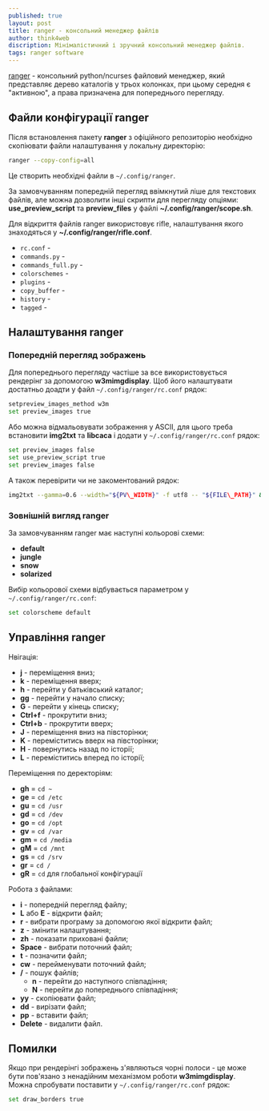 ```yaml
---
published: true
layout: post
title: ranger - консольний менеджер файлів
author: think4web
discription: Мінімалістичний і зручний консольний менеджер файлів.
tags: ranger software
---
```


[ranger](https://github.com/ranger/ranger) - консольний python/ncurses файловий менеджер, який представляє дерево каталогів у трьох колонках, при цьому середня є "активною", а права призначена для попереднього перегляду. 

## Файли конфігурації ranger

Після встановлення пакету **ranger** з офіційного репозиторію необхідно скопіювати файли налаштування у локальну директорію:
```bash
ranger --copy-config=all
```

Це створить необхідні файли в ```~/.config/ranger```. 

За замовчуванням попередній перегляд ввімкнутий ліше для текстових файлів, але можна дозволити інші скрипти для перегляду опціями:
**use\_preview\_script** та **preview_files** у файлі **~/.config/ranger/scope.sh**.

Для відкриття файлів ranger використовує rifle, налаштування якого знаходяться у **~/.config/ranger/rifle.conf**.
- ```rc.conf``` - 
- ```commands.py``` - 
- ```commands_full.py``` - 
- ```colorschemes``` - 
- ```plugins``` - 
- ```copy_buffer``` - 
- ```history``` - 
- ```tagged``` - 

## Налаштування ranger

### Попередній перегляд зображень

Для попереднього перегляду частіше за все використовується рендерінг за допомогою **w3mimgdisplay**. Щоб його налаштувати достатньо доадти у файл ```~/.config/ranger/rc.conf``` рядок:

```bash
setpreview_images_method w3m
set preview_images true
```

Або можна відмальовувати зображення у ASCII, для цього треба встановити **img2txt** та **libcaca** і додати у ```~/.config/ranger/rc.conf``` рядок:

```bash
set preview_images false
set use_preview_script true
set preview_images false
```

А також перевірити чи не закоментований рядок:

```bash
img2txt --gamma=0.6 --width="${PV\_WIDTH}" -f utf8 -- "${FILE\_PATH}" && exit 4
```

### Зовнішній вигляд ranger

За замовчуванням ranger має наступні кольорові схеми:
- **default**
- **jungle**
- **snow**
- **solarized**

Вибір кольорової схеми відбувається параметром у ```~/.config/ranger/rc.conf```:

```bash
set colorscheme default
```

## Управління ranger

Нвігація:
- **j** - переміщення вниз;
- **k** - переміщення вверх;
- **h** - перейти у батьківський каталог;
- **gg** - перейти у начало списку;
- **G** - перейти у кінець списку;
- **Ctrl+f** - прокрутити вниз;
- **Ctrl+b** - прокрутити вверх;
- **J** - переміщення вниз на півсторінки;
- **K** - переміститись вверх на півсторінки;
- **H** - повернутись назад по історії;
- **L** - переміститись вперед по історії;

Переміщення по деректоріям:
- **gh** = ```cd ~``` 
- **ge** = ```cd /etc```
- **gu** = ```cd /usr```
- **gd** = ```cd /dev```
- **go** = ```cd /opt```
- **gv** = ```cd /var```
- **gm** = ```cd /media```
- **gM** = ```cd /mnt```
- **gs** = ```cd /srv```
- **gr** = ```cd /```
- **gR** = ```cd``` для глобальної конфігурації

Робота з файлами:
- **i** - попередній перегляд файлу;
- **L** або **E** - відкрити файл;
- **r** - вибрати програму за допомогою якої відкрити файл;
- **z** - змінити налаштування;
- **zh** - показати приховані файли;
- **Space** - вибрати поточний файл;
- **t** - позначити файл;
- **cw** - перейменувати поточний файл;
- **/** - пошук файлів;
  - **n** - перейти до наступного співпадіння;
  - **N** - перейти до попереднього співпадіння;
- **yy** - скопіювати файл;
- **dd** - вирізати файл;
- **pp** - вставити файл;
- **Delete** - видалити файл.

## Помилки

Якщо при рендерінгі зображень з'являються чорні полоси - це може бути пов'язано з ненадійним механізмом роботи **w3mimgdisplay**. Можна спробувати поставити у ```~/.config/ranger/rc.conf``` рядок:

```bash
set draw_borders true
```
